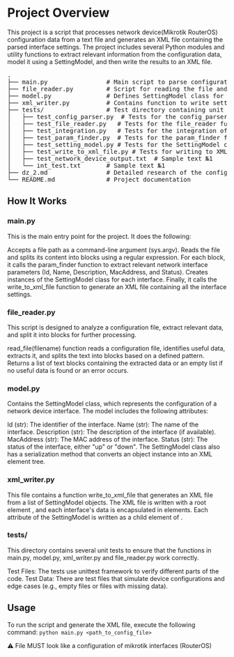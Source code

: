 # Project Overview

This project is a script that processes network device(Mikrotik RouterOS) configuration data from a text file and generates an XML file containing the parsed interface settings. The project includes several Python modules and utility functions to extract relevant information from the configuration data, model it using a SettingModel, and then write the results to an XML file.

<pre>
.
├── main.py                # Main script to parse configuration file and write XML output
├── file_reader.py         # Script for reading the file and extracting the payload 
├── model.py               # Defines SettingModel class for representing network interface settings
├── xml_writer.py          # Contains function to write settings data to an XML file
├── tests/                 # Test directory containing unit tests
│   ├── test_config_parser.py  # Tests for the config_parser function
│   ├── test_file_reader.py   # Tests for the file_reader function  
│   ├── test_integration.py   # Tests for the integration of modules
│   ├── test_param_finder.py  # Tests for the param_finder function
│   ├── test_setting_model.py # Tests for the SettingModel class
│   ├── test_write_to_xml_file.py # Tests for writing to XML
│   ├── test_network_device_output.txt  # Sample text №1
│   └── int_test.txt       # Sample text №1
├── dz_2.md                # Detailed research of the configuration of the Mikrotik device  
└── README.md              # Project documentation
</pre>

## How It Works
### main.py
This is the main entry point for the project. It does the following:

Accepts a file path as a command-line argument (sys.argv).
Reads the file and splits its content into blocks using a regular expression.
For each block, it calls the param_finder function to extract relevant network interface parameters (Id, Name, Description, MacAddress, and Status).
Creates instances of the SettingModel class for each interface.
Finally, it calls the write_to_xml_file function to generate an XML file containing all the interface settings.

### file_reader.py
This script is designed to analyze a configuration file, extract relevant data, and split it into blocks for further processing.

read_file(filename) function reads a configuration file, identifies useful data, extracts it, and splits the text into blocks based on a defined pattern.
Returns a list of text blocks containing the extracted data or an empty list if no useful data is found or an error occurs.

### model.py
Contains the SettingModel class, which represents the configuration of a network device interface. The model includes the following attributes:

Id (str): The identifier of the interface.
Name (str): The name of the interface.
Description (str): The description of the interface (if available).
MacAddress (str): The MAC address of the interface.
Status (str): The status of the interface, either "up" or "down".
The SettingModel class also has a serialization method that converts an object instance into an XML element tree.

### xml_writer.py
This file contains a function write_to_xml_file that generates an XML file from a list of SettingModel objects. The XML file is written with a root element <device>, and each interface's data is encapsulated in <interface> elements. Each attribute of the SettingModel is written as a child element of <interface>.

### tests/
This directory contains several unit tests to ensure that the functions in main.py, model.py, xml_writer.py and file_reader.py work correctly.

Test Files: The tests use unittest framework to verify different parts of the code.
Test Data: There are test files that simulate device configurations and edge cases (e.g., empty files or files with missing data).

## Usage
To run the script and generate the XML file, execute the following command:
```python main.py <path_to_config_file>```

⚠️ File MUST look like a configuration of mikrotik interfaces (RouterOS)
